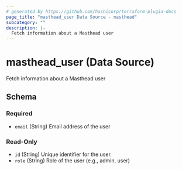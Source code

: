 ```yaml
---
# generated by https://github.com/hashicorp/terraform-plugin-docs
page_title: "masthead_user Data Source - masthead"
subcategory: ""
description: |-
  Fetch information about a Masthead user
---
```


# masthead_user (Data Source)

Fetch information about a Masthead user



<!-- schema generated by tfplugindocs -->
## Schema

### Required

- `email` (String) Email address of the user

### Read-Only

- `id` (String) Unique identifier for the user.
- `role` (String) Role of the user (e.g., admin, user)
